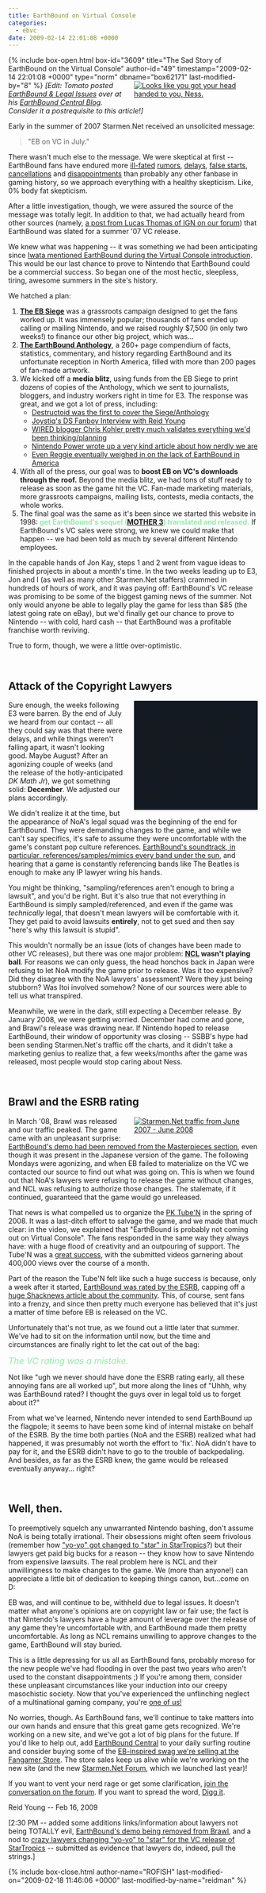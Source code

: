 ```yaml
---
title: EarthBound on Virtual Console
categories:
  - ebvc
date: 2009-02-14 22:01:08 +0000
---
```

{% include box-open.html box-id="3609" title="The Sad Story of EarthBound on the Virtual Console" author-id="49" timestamp="2009-02-14 22:01:08 +0000" type="norm" dbname="box62171" last-modified-by="8" %}
<a rel="lightbox" style="float: right; width: 250px; margin: 0 0 10px 20px;" href="http - //starmen.net/ebvc/eb-no-vc-2.jpg"><img src="http - //starmen.net/ebvc/eb-no-vc-2.thumb.jpg" alt="Looks like you got your head handed to you, Ness." title="Looks like you got your head handed to you, Ness." /></a>
<em>[Edit: Tomato posted <a href="http://earthboundcentral.com/2009/02/earthbound-legal-issues/">EarthBound & Legal Issues</a> over at his <a href="http://earthboundcentral.com">EarthBound Central Blog</a>. Consider it a postrequisite to this article!]</em>
<p>Early in the summer of 2007 Starmen.Net received an unsolicited message:</p>
<blockquote>"EB on VC in July."</blockquote>
<p>There wasn't much else to the message. We were skeptical at first -- EarthBound fans have endured more <a href="http://www.destructoid.com/surfer-girl-mother-earthbound-series-to-hit-us-on-wii-or-ds-61411.phtml">ill-fated</a> <a href="http://nintendo.joystiq.com/2006/07/13/earthbound-compilation-en-route/">rumors</a>, <a href="http://hijola.fobby.net/mother3/news.shtml">delays</a>, <a href="http - //starmen.net/siteinfo/image/smnetinegm3.jpg">false starts</a>, <a href="http://starmen.net/eb64/cancellation/">cancellations</a> and <a href="http://forum.starmen.net/forum/Site/Newsroom/28924/first">disappointments</a> than probably any other fanbase in gaming history, so we approach everything with a healthy skepticism. Like, 0% body fat skepticism.</p>

<p>After a little investigation, though, we were assured the source of the message was totally legit. In addition to that, we had actually heard from other sources (namely, <a href="http://starmen.net/zomgoldforum/?t=msg&th=28393&start=0#msg_num_24">a post from Lucas Thomas of IGN on our forum</a>) that EarthBound was slated for a summer '07 VC release.</p>

<p>We knew what was happening -- it was something we had been anticipating since <a href="http://www.youtube.com/watch?v=zbvwwlC9BtU">Iwata mentioned EarthBound during the Virtual Console introduction</a>. This would be our last chance to prove to Nintendo that EarthBound could be a commercial success. So began one of the most hectic, sleepless, tiring, awesome summers in the site's history.</p>

<p>We hatched a plan:</p>

<ol>
<li><strong><a href="http://starmen.net/ebsiege">The EB Siege</a></strong> was a grassroots campaign designed to get the fans worked up. It was immensely popular; thousands of fans ended up calling or mailing Nintendo, and we raised roughly $7,500 (in only two weeks!) to finance our other big project, which was...</li>
<li><strong><a href="http://starmen.net/ebanthology">The EarthBound Anthology</a></strong>, a 260+ page compendium of facts, statistics, commentary, and history regarding EarthBound and its unfortunate reception in North America, filled with more than 200 pages of fan-made artwork.</li>
<li>We kicked off a <strong>media blitz</strong>, using funds from the EB Siege to print dozens of copies of the Anthology, which we sent to journalists, bloggers, and industry workers right in time for E3. The response was great, and we got a lot of press, including:
<ul>
<li><a href="http://www.destructoid.com/starmen-net-s-earthbound-anthology-34475.phtml">Destructoid was the first to cover the Siege/Anthology</a></li>
<li><a href="http://nintendo.joystiq.com/2007/08/28/ds-fanboy-interviews-starmen-nets-reid-young/">Joystiq's DS Fanboy Interview with Reid Young</a></li>
<li><a href="http://blog.wired.com/games/2007/09/earthbounds-lon.html">WIRED blogger Chris Kohler pretty much validates everything we'd been thinking/planning</a></li>
<li><a href="http://forum.starmen.net/forum/Site/Newsroom/37241/page/1/">Nintendo Power wrote up a very kind article about how nerdly we are</a></li>
<li><a href="http://forum.starmen.net/forum/Site/Newsroom/36371/first">Even Reggie eventually weighed in on the lack of EarthBound in America</a></li>
</ul></li>
<li>With all of the press, our goal was to <strong>boost EB on VC's downloads through the roof.</strong> Beyond the media blitz, we had tons of stuff ready to release as soon as the game hit the VC. Fan-made marketing materials, more grassroots campaigns, mailing lists, contests, media contacts, the whole works.</li>
<li>The final goal was the same as it's been since we started this website in 1998: <strong style="color: #96e8ab;">get EarthBound's sequel (<a href="http://mother3.fobby.net">MOTHER 3</a>) translated and released.</strong> If EarthBound's VC sales were strong, we knew we could make that happen -- we had been told as much by several different Nintendo employees.</li>
</ol>

<p>In the capable hands of Jon Kay, steps 1 and 2 went from vague ideas to finished projects in about a month's time. In the two weeks leading up to E3, Jon and I (as well as many other Starmen.Net staffers) crammed in hundreds of hours of work, and it was paying off: EarthBound's VC release was promising to be some of the biggest gaming news of the summer. Not only would anyone be able to legally play the game for less than $85 (the latest going rate on eBay), but we'd finally get our chance to prove to Nintendo -- with cold, hard cash -- that EarthBound was a profitable franchise worth reviving.</p>

<p>True to form, though, we were a little over-optimistic.</p><br />

<h2>Attack of the Copyright Lawyers</h2>

<p style="float: right; text-align: left; width: 210px; background-color: #131a23; padding: 20px; margin: 0 0 10px 20px; font-size: .9em;">As a side note, one of the sources which was keeping us updated re: EB on VC helped us to predict <a href="http://starmen.net/zomgoldforum/?t=msg&th=39718">all three of the major MOTHER-related Brawl announcements</a>.  We didn't publicly predict the Franklin Badge announcement because we were a little dubious, but everyone on staff was like 'wtf no way' when it came true, so we knew we had to go public with the other two predictions.</p>

<p>Sure enough, the weeks following E3 were barren. By the end of July we heard from our contact -- all they could say was that there were delays, and while things weren't falling apart, it wasn't looking good. Maybe August? After an agonizing couple of weeks (and the release of the hotly-anticipated <em>DK Math Jr</em>), we got something solid: <strong>December</strong>. We adjusted our plans accordingly.</p>

<p>We didn't realize it at the time, but the appearance of NoA's legal squad was the beginning of the end for EarthBound. They were demanding changes to the game, and while we can't say specifics, it's safe to assume they were uncomfortable with the game's constant pop culture references. <a href="http://earthboundcentral.com/2009/02/earthbound-music-similarities/">EarthBound's soundtrack, in particular, references/samples/mimics every band under the sun</a>, and hearing that a game is constantly referencing bands like The Beatles is enough to make any IP lawyer wring his hands.</p>

<p>You might be thinking, "sampling/references aren't enough to bring a lawsuit", and you'd be right. But it's also true that not everything in EarthBound is simply sampled/referenced, and even if the game was <em>technically</em> legal, that doesn't mean lawyers will be comfortable with it. They get paid to avoid lawsuits <strong>entirely</strong>, not to get sued and then say "here's why this lawsuit is stupid".</p>

<p>This wouldn't normally be an issue (lots of changes have been made to other VC releases), but there was one major problem: <strong><abbr title="Nintendo Company Ltd; a.k.a. Nintendo of Japan">NCL</abbr> wasn't playing ball</strong>. For reasons we can only guess, the head honchos back in Japan were refusing to let NoA modify the game prior to release. Was it too expensive? Did they disagree with the NoA lawyers' assessment? Were they just being stubborn? Was Itoi involved somehow? None of our sources were able to tell us what transpired.</p>

<p>Meanwhile, we were in the dark, still expecting a December release. By January 2008, we were getting worried. December had come and gone, and Brawl's release was drawing near. If Nintendo hoped to release EarthBound, their window of opportunity was closing -- SSBB's hype had been sending Starmen.Net's traffic off the charts, and it didn't take a marketing genius to realize that, a few weeks/months after the game was released, most people would stop caring about Ness.</p><br />

<h2>Brawl and the ESRB rating</h2>

<a rel="lightbox" style="float: right; width: 250px; margin: 0 0 10px 20px;" href="http - //starmen.net/ebvc/smnet-stats-brawl-esrb.png"><img src="http - //starmen.net/ebvc/smnet-stats-brawl-esrb.thumb.jpg" alt="Starmen.Net traffic from June 2007 - June 2008" title="Starmen.Net traffic from June 2007 - June 2008" /></a>

<p>In March '08, Brawl was released and our traffic peaked. The game came with an unpleasant surprise: <a href="http://forum.starmen.net/forum/Site/Newsroom/44268/first">EarthBound's demo had been removed from the Masterpieces section</a>, even though it was present in the Japanese version of the game. The following Mondays were agonizing, and when EB failed to materialize on the VC we contacted our source to find out what was going on. This is when we found out that NoA's lawyers were refusing to release the game without changes, and NCL was refusing to authorize those changes. The stalemate, if it continued, guaranteed that the game would go unreleased.</p>

<p>That news is what compelled us to organize the <a href="http://starmen.net/ebsiege/pktuben/">PK Tube'N</a> in the spring of 2008. It was a last-ditch effort to salvage the game, and we made that much clear: in the video, we explained that "EarthBound is probably not coming out on Virtual Console". The fans responded in the same way they always have: with a huge flood of creativity and an outpouring of support. The Tube'N was a <a href="http://www.youtube.com/watch?v=06R8sAo82n8">great success</a>, with the submitted videos garnering about 400,000 views over the course of a month.</p>

<p>Part of the reason the Tube'N felt like such a huge success is because, only a week after it started, <a href="http://forum.starmen.net/forum/Site/Newsroom/46159/first">EarthBound was rated by the ESRB</a>, capping off a <a href="http://www.shacknews.com/featuredarticle.x?id=850">huge Shacknews article about the community</a>. This, of course, sent fans into a frenzy, and since then pretty much everyone has believed that it's just a matter of time before EB is released on the VC.</p>

<p>Unfortunately that's not true, as we found out a little later that summer. We've had to sit on the information until now, but the time and circumstances are finally right to let the cat out of the bag:</p>

<p><em style="font-size: 1.25em; color:  #96e8ab;">The VC rating was a mistake.</em></p>

<p>Not like "ugh we never should have done the ESRB rating early, all these annoying fans are all worked up", but more along the lines of "Uhhh, why was EarthBound rated? I thought the guys over in legal told us to forget about it?"</p>

<p>From what we've learned, Nintendo never intended to send EarthBound up the flagpole; it seems to have been some kind of internal mistake on behalf of the ESRB. By the time both parties (NoA and the ESRB) realized what had happened, it was presumably not worth the effort to 'fix'. NoA didn't have to pay for it, and the ESRB didn't have to go to the trouble of backpedaling. And besides, as far as the ESRB knew, the game would be released eventually anyway... right?</p><br />

<h2>Well, then.</h2>

<p>To preemptively squelch any unwarranted Nintendo bashing, don't assume NoA is being totally irrational. Their obsessions might often seem frivolous (remember how <a href="http://en.wikipedia.org/wiki/StarTropics">"yo-yo" got changed to "star" in StarTropics</a>?) but their lawyers get paid big bucks for a reason -- they know how to save Nintendo from expensive lawsuits. The real problem here is NCL and their unwillingness to make changes to the game. We (more than anyone!) can appreciate a little bit of dedication to keeping things canon, but...come on D:</p>

<p>EB was, and will continue to be, withheld due to legal issues. It doesn't matter what anyone's opinions are on copyright law or fair use; the fact is that Nintendo's lawyers have a huge amount of leverage over the release of any game they're uncomfortable with, and EarthBound made them pretty uncomfortable. As long as NCL remains unwilling to approve changes to the game, EarthBound will stay buried.</p>

<p>This is a little depressing for us all as EarthBound fans, probably moreso for the new people we've had flooding in over the past two years who aren't used to the constant disappointments ;) If you're among them, consider these unpleasant circumstances like your induction into our creepy masochistic society. Now that you've experienced the unflinching neglect of a multinational gaming company, you're <a href="http://starmen.net/cult">one of us!</a></p>

<p>No worries, though. As EarthBound fans, we'll continue to take matters into our own hands and ensure that this great game gets recognized. We're working on a new site, and we've got a lot of big plans for the future. If you'd like to help out, add <a href="http://earthboundcentral.com/">EarthBound Central</a> to your daily surfing routine and consider buying some of the <a href="http://fangamer.net">EB-inspired swag we're selling at the Fangamer Store</a>. The store sales keep us alive while we're working on the new site (and the new <a href="http://forum.starmen.net">Starmen.Net Forum</a>, which we launched last year)!</p>

<div style="float: right; margin: 0 0 0 1em;"><digg src="nintendo/The_Sad_Story_of_Earthbound_on_the_Virtual_Console" /></div><p>If you want to vent your nerd rage or get some clarification, <a href="http://forum.starmen.net/forum/Site/Newsroom/406008611/first">join the conversation on the forum</a>. If you want to spread the word, <a href="http://digg.com/nintendo/The_Sad_Story_of_Earthbound_on_the_Virtual_Console">Digg it</a>.</p>

<p>Reid Young -- Feb 16, 2009</p>

<p>[2:30 PM -- added some additions links/information about lawyers not being TOTALLY evil, <a href="http://forum.starmen.net/forum/Site/Newsroom/44268/first">EarthBound's demo being removed from Brawl</a>, and a nod to <a href="http://en.wikipedia.org/wiki/StarTropics">crazy lawyers changing "yo-yo" to "star" for the VC release of StarTropics</a> -- submitted as evidence that lawyers do, indeed, pull the strings.]</p>
{% include box-close.html author-name="ROFISH" last-modified-on="2009-02-18 11:46:06 +0000" last-modified-by-name="reidman" %}
